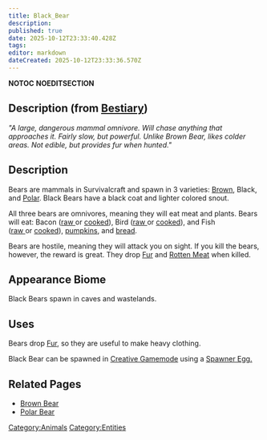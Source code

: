 ```yaml
---
title: Black_Bear
description: 
published: true
date: 2025-10-12T23:33:40.428Z
tags: 
editor: markdown
dateCreated: 2025-10-12T23:33:36.570Z
---
```


__NOTOC__ __NOEDITSECTION__

## Description (from [Bestiary](Bestiary "wikilink"))

*"A large, dangerous mammal omnivore. Will chase anything that
approaches it. Fairly slow, but powerful. Unlike Brown Bear, likes
colder areas. Not edible, but provides fur when hunted."*

## Description

Bears are mammals in Survivalcraft and spawn in 3 varieties:
[Brown](Brown_Bear "wikilink"), Black, and
[Polar](Polar_Bear "wikilink"). Black Bears have a black coat and
lighter colored snout.

All three bears are omnivores, meaning they will eat meat and plants.
Bears will eat: Bacon
([raw ](http://survivalcraftgame.wikia.com/wiki/Raw_Bacon)or [cooked](http://survivalcraftgame.wikia.com/wiki/Cooked_Bacon)),
Bird
([raw ](http://survivalcraftgame.wikia.com/wiki/Raw_Bird)or [cooked](http://survivalcraftgame.wikia.com/wiki/Cooked_Bird)),
and Fish
([raw ](http://survivalcraftgame.wikia.com/wiki/Raw_Fish)or [cooked](http://survivalcraftgame.wikia.com/wiki/Cooked_Fish)), [pumpkins](http://survivalcraftgame.wikia.com/wiki/Pumpkin),
and [bread](bread "wikilink").

Bears are hostile, meaning they will attack you on sight. If you kill
the bears, however, the reward is great. They drop [Fur](Fur "wikilink")
and [Rotten Meat](Rotten_Meat "wikilink") when killed.

## Appearance Biome

Black Bears spawn in caves and wastelands.

## Uses

Bears drop [Fur](Fur "wikilink"), so they are useful to make heavy
clothing.

Black Bear can be spawned in [Creative
Gamemode](Creative_Gamemode "wikilink") using a [Spawner
Egg.](Creative_Eggs "wikilink")

## Related Pages

  - [Brown Bear](Brown_Bear "wikilink")
  - [Polar Bear](Polar_Bear "wikilink")

[Category:Animals](Category:Animals "wikilink")
[Category:Entities](Category:Entities "wikilink")